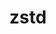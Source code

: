 ---
title: "zstd"
layout: cache
categories: [package, v0.18.1]
meta: {"versions": ["1.5.2"], "compilers": ["gcc@=7.3.1", "gcc@=7.5.0", "gcc@=8.4.0"], "oss": ["amzn2", "ubuntu18.04"], "platforms": ["linux"], "targets": ["aarch64", "graviton2", "x86_64", "x86_64_v3", "x86_64_v4"], "stacks": ["aws-ahug", "aws-ahug-aarch64", "aws-isc", "aws-isc-aarch64", "build_systems", "data-vis-sdk", "e4s", "radiuss", "root", "tutorial"], "num_specs": 11, "num_specs_by_stack": {"data-vis-sdk": 1, "radiuss": 1, "tutorial": 2, "e4s": 2, "build_systems": 1, "root": 11, "aws-ahug": 4, "aws-isc": 4, "aws-isc-aarch64": 4, "aws-ahug-aarch64": 4}}
spec_details: [{"hash": "w4beu34gabq6d5az524xpja7i5lrgh7w", "compiler": "gcc@=7.5.0", "versions": ["1.5.2"], "os": "ubuntu18.04", "platform": "linux", "target": "x86_64", "variants": ["compression=none", "libs=shared,static", "+programs"], "stacks": ["data-vis-sdk", "radiuss", "tutorial", "e4s", "build_systems", "root"], "size": "-", "tarball": "https://binaries.spack.io/releases/v0.18.1/build_cache/linux-ubuntu18.04-x86_64/gcc-7.5.0/zstd-1.5.2/linux-ubuntu18.04-x86_64-gcc-7.5.0-zstd-1.5.2-w4beu34gabq6d5az524xpja7i5lrgh7w.spack"}, {"hash": "rtkxhftipwuovv6qcezmhlxjoftoqapj", "compiler": "gcc@=7.3.1", "versions": ["1.5.2"], "os": "amzn2", "platform": "linux", "target": "x86_64_v4", "variants": ["compression=none", "libs=shared,static", "+programs"], "stacks": ["aws-ahug", "aws-isc", "root"], "size": "-", "tarball": "https://binaries.spack.io/releases/v0.18.1/build_cache/linux-amzn2-x86_64_v4/gcc-7.3.1/zstd-1.5.2/linux-amzn2-x86_64_v4-gcc-7.3.1-zstd-1.5.2-rtkxhftipwuovv6qcezmhlxjoftoqapj.spack"}, {"hash": "7f5nrwh7xmszljrhxzztfdo5rbwrzp4x", "compiler": "gcc@=7.3.1", "versions": ["1.5.2"], "os": "amzn2", "platform": "linux", "target": "graviton2", "variants": ["compression=none", "libs=shared,static", "+programs"], "stacks": ["aws-isc-aarch64", "root", "aws-ahug-aarch64"], "size": "-", "tarball": "https://binaries.spack.io/releases/v0.18.1/build_cache/linux-amzn2-graviton2/gcc-7.3.1/zstd-1.5.2/linux-amzn2-graviton2-gcc-7.3.1-zstd-1.5.2-7f5nrwh7xmszljrhxzztfdo5rbwrzp4x.spack"}, {"hash": "b43nalwg2h76ud6jnusg7aaaookmwxrz", "compiler": "gcc@=7.3.1", "versions": ["1.5.2"], "os": "amzn2", "platform": "linux", "target": "aarch64", "variants": ["compression=none", "libs=shared,static", "+programs"], "stacks": ["aws-isc-aarch64", "root", "aws-ahug-aarch64"], "size": "-", "tarball": "https://binaries.spack.io/releases/v0.18.1/build_cache/linux-amzn2-aarch64/gcc-7.3.1/zstd-1.5.2/linux-amzn2-aarch64-gcc-7.3.1-zstd-1.5.2-b43nalwg2h76ud6jnusg7aaaookmwxrz.spack"}, {"hash": "bkmqcpnfi7tojekt54mxjhq4zngrcuyk", "compiler": "gcc@=7.3.1", "versions": ["1.5.2"], "os": "amzn2", "platform": "linux", "target": "x86_64_v3", "variants": ["compression=none", "libs=shared,static", "+programs"], "stacks": ["aws-ahug", "aws-isc", "root"], "size": "-", "tarball": "https://binaries.spack.io/releases/v0.18.1/build_cache/linux-amzn2-x86_64_v3/gcc-7.3.1/zstd-1.5.2/linux-amzn2-x86_64_v3-gcc-7.3.1-zstd-1.5.2-bkmqcpnfi7tojekt54mxjhq4zngrcuyk.spack"}, {"hash": "cdbbbcii2f7rcolexrvbnkjjj7rumjt6", "compiler": "gcc@=8.4.0", "versions": ["1.5.2"], "os": "ubuntu18.04", "platform": "linux", "target": "x86_64", "variants": ["compression=none", "libs=shared,static", "+programs"], "stacks": ["tutorial", "root"], "size": "-", "tarball": "https://binaries.spack.io/releases/v0.18.1/build_cache/linux-ubuntu18.04-x86_64/gcc-8.4.0/zstd-1.5.2/linux-ubuntu18.04-x86_64-gcc-8.4.0-zstd-1.5.2-cdbbbcii2f7rcolexrvbnkjjj7rumjt6.spack"}, {"hash": "jkhn6mrprby7znsylk6dr6gusumnzxt7", "compiler": "gcc@=7.3.1", "versions": ["1.5.2"], "os": "amzn2", "platform": "linux", "target": "aarch64", "variants": ["libs=shared,static", "~programs"], "stacks": ["aws-isc-aarch64", "root", "aws-ahug-aarch64"], "size": "-", "tarball": "https://binaries.spack.io/releases/v0.18.1/build_cache/linux-amzn2-aarch64/gcc-7.3.1/zstd-1.5.2/linux-amzn2-aarch64-gcc-7.3.1-zstd-1.5.2-jkhn6mrprby7znsylk6dr6gusumnzxt7.spack"}, {"hash": "xpttaewlqirgwl3n5ocd5kvxqfgdnvca", "compiler": "gcc@=7.3.1", "versions": ["1.5.2"], "os": "amzn2", "platform": "linux", "target": "x86_64_v3", "variants": ["libs=shared,static", "~programs"], "stacks": ["aws-ahug", "aws-isc", "root"], "size": "-", "tarball": "https://binaries.spack.io/releases/v0.18.1/build_cache/linux-amzn2-x86_64_v3/gcc-7.3.1/zstd-1.5.2/linux-amzn2-x86_64_v3-gcc-7.3.1-zstd-1.5.2-xpttaewlqirgwl3n5ocd5kvxqfgdnvca.spack"}, {"hash": "xwdpkbp6cksja22qiat4w2fnrn4sedc6", "compiler": "gcc@=7.3.1", "versions": ["1.5.2"], "os": "amzn2", "platform": "linux", "target": "graviton2", "variants": ["libs=shared,static", "~programs"], "stacks": ["aws-isc-aarch64", "root", "aws-ahug-aarch64"], "size": "-", "tarball": "https://binaries.spack.io/releases/v0.18.1/build_cache/linux-amzn2-graviton2/gcc-7.3.1/zstd-1.5.2/linux-amzn2-graviton2-gcc-7.3.1-zstd-1.5.2-xwdpkbp6cksja22qiat4w2fnrn4sedc6.spack"}, {"hash": "65lj2zmazrmsooqktns3e6ssswe6r7lu", "compiler": "gcc@=7.3.1", "versions": ["1.5.2"], "os": "amzn2", "platform": "linux", "target": "x86_64_v4", "variants": ["libs=shared,static", "~programs"], "stacks": ["aws-ahug", "aws-isc", "root"], "size": "-", "tarball": "https://binaries.spack.io/releases/v0.18.1/build_cache/linux-amzn2-x86_64_v4/gcc-7.3.1/zstd-1.5.2/linux-amzn2-x86_64_v4-gcc-7.3.1-zstd-1.5.2-65lj2zmazrmsooqktns3e6ssswe6r7lu.spack"}, {"hash": "vucycezywznpkkho5yu3c4qd3zpozvnr", "compiler": "gcc@=7.5.0", "versions": ["1.5.2"], "os": "ubuntu18.04", "platform": "linux", "target": "x86_64", "variants": ["libs=shared,static", "~programs"], "stacks": ["e4s", "root"], "size": "-", "tarball": "https://binaries.spack.io/releases/v0.18.1/build_cache/linux-ubuntu18.04-x86_64/gcc-7.5.0/zstd-1.5.2/linux-ubuntu18.04-x86_64-gcc-7.5.0-zstd-1.5.2-vucycezywznpkkho5yu3c4qd3zpozvnr.spack"}]
---